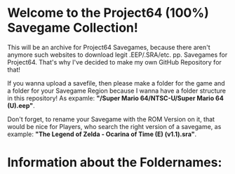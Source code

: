# Welcome to the Project64 (100%) Savegame Collection!

This will be an archive for Project64 Savegames, because there aren't anymore such websites to download legit .EEP/.SRA/etc. pp. Savegames for Project64.
That's why I've decided to make my own GitHub Repository for that!

If you wanna upload a savefile, then please make a folder for the game and a folder for your Savegame Region because I wanna have a folder structure in this repository! As expamle: **"/Super Mario 64/NTSC-U/Super Mario 64 (U).eep"**.

Don't forget, to rename your Savegame with the ROM Version on it, that would be nice for Players, who search the right version of a savegame, as example: **"The Legend of Zelda - Ocarina of Time (E) (v1.1).sra"**.

# Information about the Foldernames:

